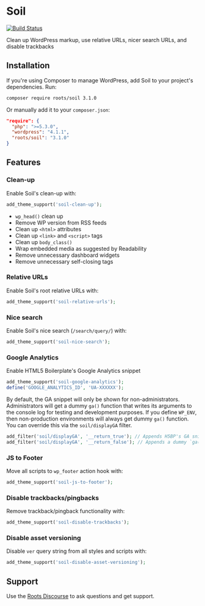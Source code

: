 # Soil
[![Build Status](https://travis-ci.org/roots/soil.svg)](https://travis-ci.org/roots/soil)

Clean up WordPress markup, use relative URLs, nicer search URLs, and disable trackbacks

## Installation

If you're using Composer to manage WordPress, add Soil to your project's dependencies. Run:

```sh
composer require roots/soil 3.1.0
```

Or manually add it to your `composer.json`:

```json
"require": {
  "php": ">=5.3.0",
  "wordpress": "4.1.1",
  "roots/soil": "3.1.0"
}
```

## Features

### Clean-up

Enable Soil's clean-up with:

```php
add_theme_support('soil-clean-up');
```

* `wp_head()` clean up
* Remove WP version from RSS feeds
* Clean up `<html>` attributes
* Clean up `<link>` and `<script>` tags
* Clean up `body_class()`
* Wrap embedded media as suggested by Readability
* Remove unnecessary dashboard widgets
* Remove unnecessary self-closing tags

### Relative URLs

Enable Soil's root relative URLs with:

```php
add_theme_support('soil-relative-urls');
```

### Nice search

Enable Soil's nice search (`/search/query/`) with:

```php
add_theme_support('soil-nice-search');
```

### Google Analytics

Enable HTML5 Boilerplate's Google Analytics snippet

```php
add_theme_support('soil-google-analytics');
define('GOOGLE_ANALYTICS_ID', 'UA-XXXXXX');
```

By default, the GA snippet will only be shown for non-administrators. Administrators will get a dummy `ga()` function that writes its arguments to the console log for testing and development purposes. If you define `WP_ENV`, then non-production environments will always get dummy `ga()` function. You can override this via the `soil/displayGA` filter.

```php
add_filter('soil/displayGA', '__return_true'); // Appends H5BP's GA snippet
add_filter('soil/displayGA', '__return_false'); // Appends a dummy `ga()` function that writes arguments to console log
```

### JS to Footer

Move all scripts to `wp_footer` action hook with:

```php
add_theme_support('soil-js-to-footer');
```

### Disable trackbacks/pingbacks

Remove trackback/pingback functionality with:

```php
add_theme_support('soil-disable-trackbacks');
```

### Disable asset versioning

Disable `ver` query string from all styles and scripts with:

```php
add_theme_support('soil-disable-asset-versioning');
```

## Support

Use the [Roots Discourse](https://discourse.roots.io/) to ask questions and get support.
